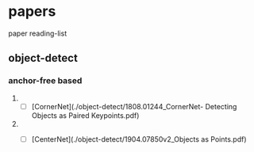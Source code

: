 # papers
paper reading-list

## object-detect
### anchor-free based
1. - [ ] [CornerNet](./object-detect/1808.01244_CornerNet- Detecting Objects as Paired Keypoints.pdf)
2. - [ ] [CenterNet](./object-detect/1904.07850v2_Objects as Points.pdf)

